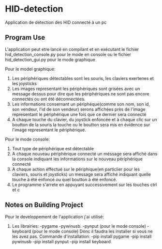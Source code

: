 # HID-detection
Application de détection des HID connecté à un pc

## Program Use ##
L'application peut etre lancé en compilant et en exécutant le fichier hid_detection_console.py pour le mode en console ou le fichier hid_detection_gui.py pour le mode graphique

Pour le model graphique:
1. Les périphériques détectables sont les souris, les claviers exertenes et les joysticks 
2. Les images representant les périphériques sont grisées avec un message dessus pour dire que les périphériques ne sont pas encore connectés ou ont été déconnectées. 
3. Les informations consernant un périphéque(comme son nom, son id, son vendeur, l'id de son vendeur) serons affichées près de l'image representant le périphérique une fois que ce dernier sera connecté
4. A chaque touche du clavier, du joystick enfoncée et à chaque clic sur un boutton de la souris la touche ou le boutton sera mis en évidence sur l'image representant le périphérique.

Pour le mode console:
1. Tout type de périphérique est détectable
2. A chaque nouveau périphérique connecté un méssage sera affiché dans la console indiquant les informations sur le nouveau périphérique connecté
3. A chaque action éffectué sur le périphique(en particlier pour les claviers, souris et joysticks) un message sera affiché indiquant quelle touche à été enfoncé ou quel boutton à été enfoncé.
4. Le programme s'arrete en appuyant successivement sur les touches ctrl et c

## Notes on Building Project ##
Pour le developpement de l'application j'ai utilisé:
1. Les librairies:
	-pygame
	-pywinusb.
	-pynput (pour le mode console)
	-keyboard (pour le mode console)
Donc il faudra les installer si vous ne les avez pas.
Commande d'installation:
-pip install pygame
-pip install pywinusb
-pip install pynput
-pip install keyboard


